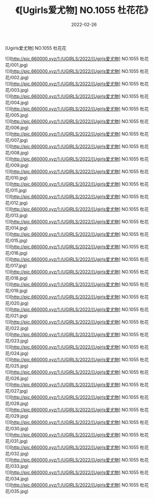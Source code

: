 ﻿---
layout: post
title:  《[Ugirls爱尤物] NO.1055 杜花花》
date:   2022-02-26
img: http://pic.660000.xyz/1:/UGIRLS/2022/[Ugirls爱尤物] NO.1055 杜花花/000.jpg
categories: [美女, 清纯, 唯美]
---

[Ugirls爱尤物] NO.1055 杜花花

 ![](http://pic.660000.xyz/1:/UGIRLS/2022/[Ugirls爱尤物] NO.1055 杜花花/001.jpg) <br>![](http://pic.660000.xyz/1:/UGIRLS/2022/[Ugirls爱尤物] NO.1055 杜花花/002.jpg) <br>![](http://pic.660000.xyz/1:/UGIRLS/2022/[Ugirls爱尤物] NO.1055 杜花花/003.jpg) <br>![](http://pic.660000.xyz/1:/UGIRLS/2022/[Ugirls爱尤物] NO.1055 杜花花/004.jpg) <br>![](http://pic.660000.xyz/1:/UGIRLS/2022/[Ugirls爱尤物] NO.1055 杜花花/005.jpg) <br>![](http://pic.660000.xyz/1:/UGIRLS/2022/[Ugirls爱尤物] NO.1055 杜花花/006.jpg) <br>![](http://pic.660000.xyz/1:/UGIRLS/2022/[Ugirls爱尤物] NO.1055 杜花花/007.jpg) <br>![](http://pic.660000.xyz/1:/UGIRLS/2022/[Ugirls爱尤物] NO.1055 杜花花/008.jpg) <br>![](http://pic.660000.xyz/1:/UGIRLS/2022/[Ugirls爱尤物] NO.1055 杜花花/009.jpg) <br>![](http://pic.660000.xyz/1:/UGIRLS/2022/[Ugirls爱尤物] NO.1055 杜花花/010.jpg) <br>![](http://pic.660000.xyz/1:/UGIRLS/2022/[Ugirls爱尤物] NO.1055 杜花花/011.jpg) <br>![](http://pic.660000.xyz/1:/UGIRLS/2022/[Ugirls爱尤物] NO.1055 杜花花/012.jpg) <br>![](http://pic.660000.xyz/1:/UGIRLS/2022/[Ugirls爱尤物] NO.1055 杜花花/013.jpg) <br>![](http://pic.660000.xyz/1:/UGIRLS/2022/[Ugirls爱尤物] NO.1055 杜花花/014.jpg) <br>![](http://pic.660000.xyz/1:/UGIRLS/2022/[Ugirls爱尤物] NO.1055 杜花花/015.jpg) <br>![](http://pic.660000.xyz/1:/UGIRLS/2022/[Ugirls爱尤物] NO.1055 杜花花/016.jpg) <br>![](http://pic.660000.xyz/1:/UGIRLS/2022/[Ugirls爱尤物] NO.1055 杜花花/017.jpg) <br>![](http://pic.660000.xyz/1:/UGIRLS/2022/[Ugirls爱尤物] NO.1055 杜花花/018.jpg) <br>![](http://pic.660000.xyz/1:/UGIRLS/2022/[Ugirls爱尤物] NO.1055 杜花花/019.jpg) <br>![](http://pic.660000.xyz/1:/UGIRLS/2022/[Ugirls爱尤物] NO.1055 杜花花/020.jpg) <br>![](http://pic.660000.xyz/1:/UGIRLS/2022/[Ugirls爱尤物] NO.1055 杜花花/021.jpg) <br>![](http://pic.660000.xyz/1:/UGIRLS/2022/[Ugirls爱尤物] NO.1055 杜花花/022.jpg) <br>![](http://pic.660000.xyz/1:/UGIRLS/2022/[Ugirls爱尤物] NO.1055 杜花花/023.jpg) <br>![](http://pic.660000.xyz/1:/UGIRLS/2022/[Ugirls爱尤物] NO.1055 杜花花/024.jpg) <br>![](http://pic.660000.xyz/1:/UGIRLS/2022/[Ugirls爱尤物] NO.1055 杜花花/025.jpg) <br>![](http://pic.660000.xyz/1:/UGIRLS/2022/[Ugirls爱尤物] NO.1055 杜花花/026.jpg) <br>![](http://pic.660000.xyz/1:/UGIRLS/2022/[Ugirls爱尤物] NO.1055 杜花花/027.jpg) <br>![](http://pic.660000.xyz/1:/UGIRLS/2022/[Ugirls爱尤物] NO.1055 杜花花/028.jpg) <br>![](http://pic.660000.xyz/1:/UGIRLS/2022/[Ugirls爱尤物] NO.1055 杜花花/029.jpg) <br>![](http://pic.660000.xyz/1:/UGIRLS/2022/[Ugirls爱尤物] NO.1055 杜花花/030.jpg) <br>![](http://pic.660000.xyz/1:/UGIRLS/2022/[Ugirls爱尤物] NO.1055 杜花花/031.jpg) <br>![](http://pic.660000.xyz/1:/UGIRLS/2022/[Ugirls爱尤物] NO.1055 杜花花/032.jpg) <br>![](http://pic.660000.xyz/1:/UGIRLS/2022/[Ugirls爱尤物] NO.1055 杜花花/033.jpg) <br>![](http://pic.660000.xyz/1:/UGIRLS/2022/[Ugirls爱尤物] NO.1055 杜花花/034.jpg) <br>![](http://pic.660000.xyz/1:/UGIRLS/2022/[Ugirls爱尤物] NO.1055 杜花花/035.jpg) <br>
